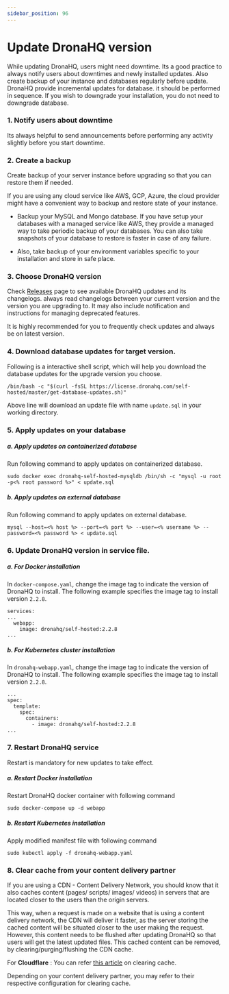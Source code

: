 ```yaml
---
sidebar_position: 96
---
```


# Update DronaHQ version

While updating DronaHQ, users might need downtime. Its a good practice to always notify users about downtimes and newly installed updates. Also create backup of your instance and databases regularly before update. DronaHQ provide incremental updates for database. it should be performed in sequence. If you wish to downgrade your installation, you do not need to downgrade database.

### 1. Notify users about downtime

Its always helpful to send announcements before performing any activity slightly before you start downtime.

### 2. Create a backup

Create backup of your server instance before upgrading so that you can restore them if needed.

If you are using any cloud service like AWS, GCP, Azure, the cloud provider might have a convenient way to backup and restore state of your instance.

- Backup your MySQL and Mongo database. If you have setup your databases with a managed service like AWS, they provide a managed way to take periodic backup of your databases. You can also take snapshots of your database to restore is faster in case of any failure.

- Also, take backup of your environment variables specific to your installation and store in safe place.

### 3. Choose DronaHQ version

Check [Releases](https://community.dronahq.com/t/dronahq-self-hosted-releases/1177) page to see available DronaHQ updates and its changelogs. always read changelogs between your current version and the version you are upgrading to. It may also include notification and instructions for managing deprecated features.

It is highly recommended for you to frequently check updates and always be on latest version.

### 4. Download database updates for target version.

Following is a interactive shell script, which will help you download the database updates for the upgrade version you choose.

```shell
/bin/bash -c "$(curl -fsSL https://license.dronahq.com/self-hosted/master/get-database-updates.sh)"
```

Above line will download an update file with name `update.sql` in your working directory.

### 5. Apply updates on your database

##### a. Apply updates on containerized database

Run following command to apply updates on  containerized database.

```shell
sudo docker exec dronahq-self-hosted-mysqldb /bin/sh -c "mysql -u root -p<% root password %>" < update.sql
```
##### b. Apply updates on external database

Run following command to apply updates on  external database.

```shell
mysql --host=<% host %> --port=<% port %> --user=<% username %> --password=<% password %> < update.sql
```

### 6. Update DronaHQ version in service file.

##### a. For Docker installation

In `docker-compose.yaml`, change the image tag to indicate the version of DronaHQ to install. The following example specifies the image tag to install version `2.2.8`.

```
services:
...
  webapp:
    image: dronahq/self-hosted:2.2.8
...
```
##### b. For Kubernetes cluster installation

In `dronahq-webapp.yaml`, change the image tag to indicate the version of DronaHQ to install. The following example specifies the image tag to install version `2.2.8`.

```
...
spec:
  template:
    spec:
      containers:
        - image: dronahq/self-hosted:2.2.8
...
```

### 7. Restart DronaHQ service

Restart is mandatory for new updates to take effect.

##### a. Restart Docker installation

Restart DronaHQ docker container with following command
```
sudo docker-compose up -d webapp
```

##### b. Restart Kubernetes installation

Apply modified manifest file with following command
```
sudo kubectl apply -f dronahq-webapp.yaml
```

### 8. Clear cache from your content delivery partner

If you are using a CDN - Content Delivery Network, you should know that it also caches content (pages/ scripts/ images/ videos) in servers that are located closer to the users than the origin servers. 

This way, when a request is made on a website that is using a content delivery network, the CDN will deliver it faster, as the server storing the cached content will be situated closer to the user making the request. However, this content needs to be flushed after updating DronaHQ so that users will get the latest updated files. This cached content can be removed, by clearing/purging/flushing the CDN cache.

For **Cloudflare** : You can refer [this article](https://developers.cloudflare.com/cache/how-to/purge-cache/) on clearing cache.

Depending on your content delivery partner, you may refer to their respective configuration for clearing cache.